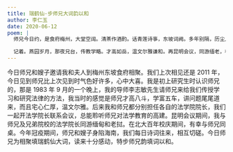 ```yaml
---
title: 瑞鹤仙·步师兄大词韵以和
author: 李仁玉
date: 2020-06-12
poem: |
  师兄今日约，是食府梅州，大堂空阔。清茶作酒酌。话青莲诗亊，东坡词阙。多年别隔，历尘凡，晨昏心灼。怅而今，两鬓繁霜，惯看风云开合。

  记着。燕园岁月，那夜兄台，传教学略。才高如岳，温文尔雅谦和。再昆明会议，同游缅老，校庆百年同桌。更诗词，南北飞鸿，何能忘却！
---
```


今日师兄和嫂子邀请我和夫人到梅州东坡食府相聚。我们上次相见还是 2011 年，今日见到师兄比上次见到时气色好许多，心中大喜。我是初上研究生时认识师兄的，那是 1983 年 9 月的一个晚上，我的导师李志敏先生请师兄来给我们传授学习和研究法律的方法，我当时的感觉是师兄才高八斗，学富五车，讲问题尾尾道来，而且宅心仁厚，温文尔雅。后来我和师兄都分别担任各自的法学院院长，我们一起开法学院长联系会议，总能聆听师兄对法学教育的高建。昆明会议期间，我与师兄及兄弟院校的法学院长同游缅甸和老挝。在北大百年校庆期间，有幸与师兄同桌。今年冠疫期间，师兄和嫂子身陷海南，我们每日诗词往来，相互切磋。今日师兄为相聚填瑞鹤仙大词，读来十分感动，特步师兄韵填词以和。
